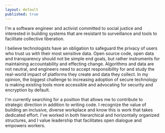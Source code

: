 ```yaml
---
layout: default
published: true
---
```


I'm a software engineer and activist committed to social justice and interested in building systems that are resistant to surveillance and tools to facilitate collective liberation.

I believe technologists have an obligation to safeguard the privacy of users who trust us with their most sensitive data. Open source code, open data and transparency should not be simple end goals, but rather instruments for maintaining accountability and effecting change. Algorithms and data are not neutral, and engineers need to accept responsibility for and study the real-world impact of platforms they create and data they collect. In my opinion, the biggest challenge to increasing adoption of secure technology is making existing tools more accessible and advocating for security and encryption by default.

I'm currently searching for a position that allows me to contribute to strategic direction in addition to writing code. I recognize the value of building an inclusive, diverse workplace and know this is work that takes dedicated effort. I've worked in both hierarchical and horizontally organized structures, and I value leadership that facilitates open dialogue and empowers workers.
